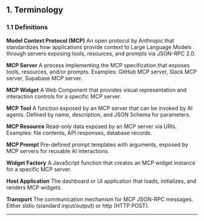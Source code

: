 ## 1. Terminology

### 1.1 Definitions

**Model Context Protocol (MCP)**
An open protocol by Anthropic that standardizes how applications provide context to Large Language Models through servers exposing tools, resources, and prompts via JSON-RPC 2.0.

**MCP Server**
A process implementing the MCP specification that exposes tools, resources, and/or prompts. Examples: GitHub MCP server, Slack MCP server, Supabase MCP server.

**MCP Widget**
A Web Component that provides visual representation and interaction controls for a specific MCP server.

**MCP Tool**
A function exposed by an MCP server that can be invoked by AI agents. Defined by name, description, and JSON Schema for parameters.

**MCP Resource**
Read-only data exposed by an MCP server via URIs. Examples: file contents, API responses, database records.

**MCP Prompt**
Pre-defined prompt templates with arguments, exposed by MCP servers for reusable AI interactions.

**Widget Factory**
A JavaScript function that creates an MCP widget instance for a specific MCP server.

**Host Application**
The dashboard or UI application that loads, initializes, and renders MCP widgets.

**Transport**
The communication mechanism for MCP JSON-RPC messages. Either stdio (standard input/output) or http (HTTP POST).

---
